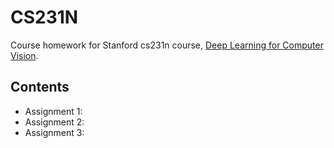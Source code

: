 # CS231N
Course homework for Stanford cs231n course, [Deep Learning for Computer Vision](https://cs231n.stanford.edu/).  

## Contents
- Assignment 1:
- Assignment 2:
- Assignment 3: 
